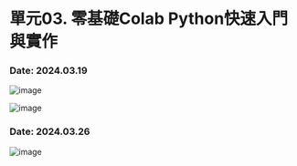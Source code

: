 # 單元03. 零基礎Colab Python快速入門與實作

### Date: 2024.03.19

![image](https://github.com/Grace-TA/Python2024/assets/89304181/8e07e754-cbbe-4b8d-9428-58d75fb4389d)


![image](https://github.com/Grace-TA/Python2024/assets/89304181/58f30136-8131-423b-902c-e786bcde1c23)


### Date: 2024.03.26

![image](https://github.com/Grace-TA/Python2024/assets/89304181/ee0b3c37-6e96-48ca-86e4-a1d8d4222a95)


